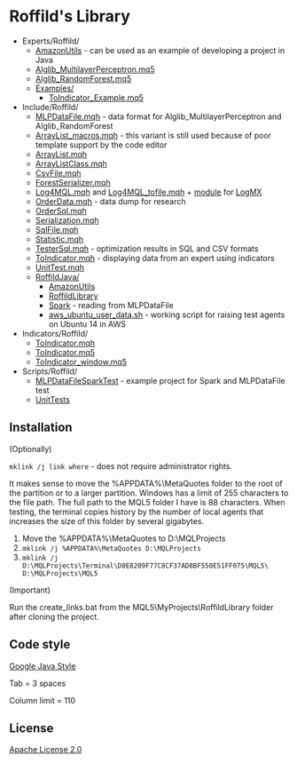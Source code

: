 ﻿# Roffild's Library

* Experts/Roffild/
  * [AmazonUtils](Experts/Roffild/AmazonUtils) - can be used as an example of developing a project in Java
  * [Alglib_MultilayerPerceptron.mq5](Experts/Roffild/Alglib_MultilayerPerceptron.mq5)
  * [Alglib_RandomForest.mq5](Experts/Roffild/Alglib_RandomForest.mq5)
  * [Examples/](Experts/Roffild/Examples/)
    * [ToIndicator_Example.mq5](Experts/Roffild/Examples/ToIndicator_Example.mq5)
* Include/Roffild/
  * [MLPDataFile.mqh](Include/Roffild/MLPDataFile.mqh) - data format for Alglib_MultilayerPerceptron and Alglib_RandomForest
  * [ArrayList_macros.mqh](Include/Roffild/ArrayList_macros.mqh) - this variant is still used because of poor template support by the code editor
  * [ArrayList.mqh](Include/Roffild/ArrayList.mqh)
  * [ArrayListClass.mqh](Include/Roffild/ArrayListClass.mqh)
  * [CsvFile.mqh](Include/Roffild/CsvFile.mqh)
  * [ForestSerializer.mqh](Include/Roffild/ForestSerializer.mqh)
  * [Log4MQL.mqh](Include/Roffild/Log4MQL.mqh) and [Log4MQL_tofile.mqh](Include/Roffild/Log4MQL_tofile.mqh) + [module](Include/Roffild/LogMX) for [LogMX](http://www.logmx.com/)
  * [OrderData.mqh](Include/Roffild/OrderData.mqh) - data dump for research
  * [OrderSql.mqh](Include/Roffild/OrderSql.mqh)
  * [Serialization.mqh](Include/Roffild/Serialization.mqh)
  * [SqlFile.mqh](Include/Roffild/SqlFile.mqh)
  * [Statistic.mqh](Include/Roffild/Statistic.mqh)
  * [TesterSql.mqh](Include/Roffild/TesterSql.mqh) - optimization results in SQL and CSV formats
  * [ToIndicator.mqh](Include/Roffild/ToIndicator.mqh) - displaying data from an expert using indicators
  * [UnitTest.mqh](Include/Roffild/UnitTest.mqh)
  * [RoffildJava/](Include/Roffild/RoffildJava/)
    * [AmazonUtils](Include/Roffild/RoffildJava/AmazonUtils/)
    * [RoffildLibrary](Include/Roffild/RoffildJava/RoffildLibrary/)
    * [Spark](Include/Roffild/RoffildJava/Spark/) - reading from MLPDataFile
    * [aws_ubuntu_user_data.sh](Include/Roffild/RoffildJava/AmazonUtils/build/resources/main/aws_ubuntu_user_data.sh) - working script for raising test agents on Ubuntu 14 in AWS
* Indicators/Roffild/
  * [ToIndicator.mqh](Indicators/Roffild/ToIndicator.mqh)
  * [ToIndicator.mq5](Indicators/Roffild/ToIndicator.mq5)
  * [ToIndicator_window.mq5](Indicators/Roffild/ToIndicator_window.mq5)
* Scripts/Roffild/
  * [MLPDataFileSparkTest](Scripts/Roffild/MLPDataFileSparkTest) - example project for Spark and MLPDataFile test
  * [UnitTests](Scripts/Roffild/UnitTests)

## Installation

(Optionally)

``` mklink /j link where ``` - does not require administrator rights.

It makes sense to move the %APPDATA%\MetaQuotes folder to the root of the partition or to a larger partition.
Windows has a limit of 255 characters to the file path. The full path to the MQL5 folder I have is 88 characters.
When testing, the terminal copies history by the number of local agents that increases the size of this folder by several gigabytes.
1. Move the %APPDATA%\MetaQuotes to D:\MQLProjects
2. ``` mklink /j %APPDATA%\MetaQuotes D:\MQLProjects ```
3. ``` mklink /j D:\MQLProjects\Terminal\D0E8209F77C8CF37AD8BF550E51FF075\MQL5\ D:\MQLProjects\MQL5 ```

(Important)

Run the create_links.bat from the MQL5\MyProjects\RoffildLibrary folder after cloning the project.

## Code style

[Google Java Style](https://google.github.io/styleguide/javaguide.html)

Tab = 3 spaces

Column limit = 110

## License

[Apache License 2.0](LICENSE)
